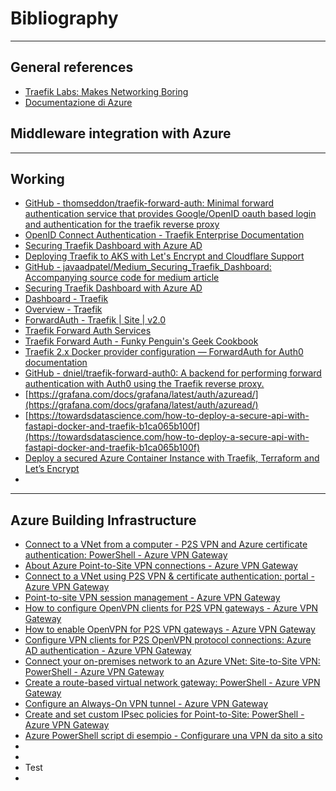 # Bibliography
---

## General references
* [Traefik Labs: Makes Networking Boring](https://traefik.io/)
* [Documentazione di Azure](https://docs.microsoft.com/it-it/azure/?product=featured)


## Middleware integration with Azure


---

## Working 
* [GitHub - thomseddon/traefik-forward-auth: Minimal forward authentication service that provides Google/OpenID oauth based login and authentication for the traefik reverse proxy](https://github.com/thomseddon/traefik-forward-auth)
* [OpenID Connect Authentication - Traefik Enterprise Documentation](https://doc.traefik.io/traefik-enterprise/middlewares/oidc/)
* [Securing Traefik Dashboard with Azure AD](https://javaadpatel.com/securing-traefik-dashboard-with-azure-ad/)
* [Deploying Traefik to AKS with Let&#x27;s Encrypt and Cloudflare Support](https://javaadpatel.com/deploying-traefik-to-aks-with-lets-encrypt-and-cloudflare-support/)
* [GitHub - javaadpatel/Medium_Securing_Traefik_Dashboard: Accompanying source code for medium article](https://github.com/javaadpatel/Medium_Securing_Traefik_Dashboard)
* [Securing Traefik Dashboard with Azure AD](https://medium.com/@javaadpatel/securing-traefik-dashboard-with-azure-ad-50a9f6e79552)
* [Dashboard - Traefik](https://doc.traefik.io/traefik/operations/dashboard/#secure-mode)
* [Overview - Traefik](https://doc.traefik.io/traefik/middlewares/http/overview/#available-http-middlewares)
* [ForwardAuth - Traefik | Site | v2.0](https://doc.traefik.io/traefik/v2.0/middlewares/forwardauth/)
* [Traefik Forward Auth Services](https://www.youtube.com/watch?v=udNoei5s1bI)
* [Traefik Forward Auth - Funky Penguin's Geek Cookbook](https://geek-cookbook.funkypenguin.co.nz/ha-docker-swarm/traefik-forward-auth/)
* [Traefik 2.x Docker provider configuration &mdash; ForwardAuth for Auth0  documentation](https://traefik-forward-auth0.readthedocs.io/en/latest/examples/traefik2/docker.html)
* [GitHub - dniel/traefik-forward-auth0: A backend for performing forward authentication with Auth0 using the Traefik reverse proxy.](https://github.com/dniel/traefik-forward-auth0)
* [https://grafana.com/docs/grafana/latest/auth/azuread/](https://grafana.com/docs/grafana/latest/auth/azuread/)
* [https://towardsdatascience.com/how-to-deploy-a-secure-api-with-fastapi-docker-and-traefik-b1ca065b100f](https://towardsdatascience.com/how-to-deploy-a-secure-api-with-fastapi-docker-and-traefik-b1ca065b100f)
* [Deploy a secured Azure Container Instance with Traefik, Terraform and Let’s Encrypt](https://dazoulay.medium.com/deploy-a-secured-azure-container-instance-with-traefik-terraform-and-lets-encrypt-1067714cdc28)
* 


---

## Azure Building Infrastructure
* [Connect to a VNet from a computer - P2S VPN and Azure certificate authentication: PowerShell - Azure VPN Gateway](https://docs.microsoft.com/en-us/azure/vpn-gateway/vpn-gateway-howto-point-to-site-rm-ps)
* [About Azure Point-to-Site VPN connections - Azure VPN Gateway](https://docs.microsoft.com/en-us/azure/vpn-gateway/point-to-site-about)
* [Connect to a VNet using P2S VPN & certificate authentication: portal - Azure VPN Gateway](https://docs.microsoft.com/en-us/azure/vpn-gateway/vpn-gateway-howto-point-to-site-resource-manager-portal)
* [Point-to-site VPN session management - Azure VPN Gateway](https://docs.microsoft.com/en-us/azure/vpn-gateway/p2s-session-management)
* [How to configure OpenVPN clients for P2S VPN gateways - Azure VPN Gateway](https://docs.microsoft.com/en-us/azure/vpn-gateway/vpn-gateway-howto-openvpn-clients)
* [How to enable OpenVPN for P2S VPN gateways - Azure VPN Gateway](https://docs.microsoft.com/en-us/azure/vpn-gateway/vpn-gateway-howto-openvpn)
* [Configure VPN clients for P2S OpenVPN protocol connections: Azure AD authentication - Azure VPN Gateway](https://docs.microsoft.com/en-us/azure/vpn-gateway/openvpn-azure-ad-client)
* [Connect your on-premises network to an Azure VNet: Site-to-Site VPN: PowerShell - Azure VPN Gateway](https://docs.microsoft.com/en-us/azure/vpn-gateway/vpn-gateway-create-site-to-site-rm-powershell)
* [Create a route-based virtual network gateway: PowerShell - Azure VPN Gateway](https://docs.microsoft.com/en-us/azure/vpn-gateway/create-routebased-vpn-gateway-powershell)
* [Configure an Always-On VPN tunnel - Azure VPN Gateway](https://docs.microsoft.com/en-us/azure/vpn-gateway/vpn-gateway-howto-always-on-device-tunnel)
* [Create and set custom IPsec policies for Point-to-Site: PowerShell - Azure VPN Gateway](https://docs.microsoft.com/en-us/azure/vpn-gateway/create-custom-policies-p2s-ps)
* [Azure PowerShell script di esempio - Configurare una VPN da sito a sito](https://docs.microsoft.com/it-it/azure/vpn-gateway/scripts/vpn-gateway-sample-site-to-site-powershell)
* 
*
* Test
*